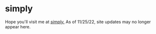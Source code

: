 # simply

Hope you'll visit me at <a href="https://simply.jenett.org/"><em>simply.</em></a> As of 11/25/22, site updates may no longer appear here.
